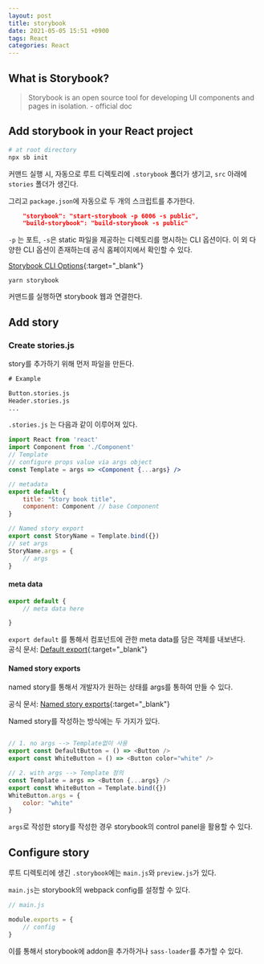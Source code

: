 ```yaml
---
layout: post
title: storybook
date: 2021-05-05 15:51 +0900
tags: React
categories: React
---
```


## What is Storybook?

>Storybook is an open source tool for developing UI components and pages in isolation. - official doc

## Add storybook in your React project

```bash
# at root directory
npx sb init
```

커맨드 실행 시, 자동으로 루트 디렉토리에 `.storybook` 폴더가 생기고, `src` 아래에 `stories` 폴더가 생긴다.

그리고 `package.json`에 자동으로 두 개의 스크립트를 추가한다.

```json
    "storybook": "start-storybook -p 6006 -s public",
    "build-storybook": "build-storybook -s public"
```

`-p` 는 포트, `-s`은 static 파일을 제공하는 디렉토리를 명시하는 CLI 옵션이다. 이 외 다양한 CLI 옵션이 존재하는데 공식 홈페이지에서 확인할 수 있다.

[Storybook CLI Options](https://storybook.js.org/docs/react/api/cli-options){:target="_blank"}

```shell
yarn storybook
```

커맨드를 실행하면 storybook 웹과 연결한다.

## Add story

### Create stories.js

story를 추가하기 위해 먼저 파일을 만든다.

```txt
# Example

Button.stories.js
Header.stories.js
...
```

`.stories.js` 는 다음과 같이 이루어져 있다.

```jsx
import React from 'react'
import Component from './Component'
// Template
// configure props value via args object
const Template = args => <Component {...args} />

// metadata
export default {
    title: "Story book title", 
    component: Component // base Component
}

// Named story export
export const StoryName = Template.bind({})
// set args
StoryName.args = {
    // args
}
```

#### meta data

```js
export default {
    // meta data here

}
```

`export default` 를 통해서 컴포넌트에 관한 meta data를 담은 객체를 내보낸다.  
공식 문서: [Default export](https://storybook.js.org/docs/react/api/csf#default-export){:target="_blank"}

#### Named story exports

named story를 통해서 개발자가 원하는 상태를 args를 통하여 만들 수 있다.

공식 문서: [Named story exports](https://storybook.js.org/docs/react/api/csf#named-story-exports){:target="_blank"}

Named story를 작성하는 방식에는 두 가지가 있다.

```js

// 1. no args --> Template없이 사용
export const DefaultButton = () => <Button />
export const WhiteButton = () => <Button color="white" />

// 2. with args --> Template 정의
const Template = args => <Button {...args} />
export const WhiteButton = Template.bind({})
WhiteButton.args = {
    color: "white"
}
```

`args`로 작성한 story를 작성한 경우 storybook의 control panel을 활용할 수 있다.

## Configure story

루트 디렉토리에 생긴 `.storybook`에는 `main.js`와 `preview.js`가 있다.

`main.js`는 storybook의 webpack config를 설정할 수 있다.

```js
// main.js

module.exports = {
    // config
}
```

이를 통해서 storybook에 addon을 추가하거나 `sass-loader`를 추가할 수 있다.
